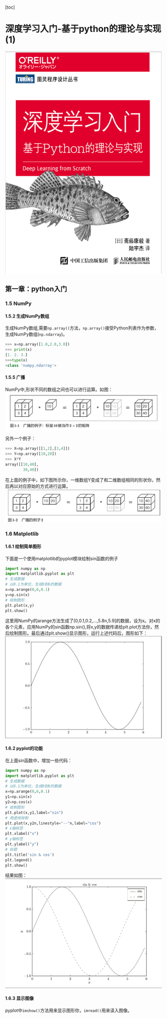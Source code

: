 [toc]
# 深度学习入门-基于python的理论与实现(1)
![](front.png)
## 第一章：python入门
### 1.5 NumPy
#### 1.5.2 生成NumPy数组
生成NumPy数组,需要`np.array()`方法，`np.array()`接受Python列表作为参数，生成NumPy数组(`np.ndarray`)。
```python
>>> x=np.array([1.0,2.0,3.0])
>>> print(x)
[1. 2. 3.]
>>>type(x)
<class 'numpy.ndarray'>
```
#### 1.5.5 广播
NumPy中,形状不同的数组之间也可以进行运算。如图：
![](broadcast1.png)

另外一个例子：
```python
>>> X=np.array([[1,2],[3,4]])
>>> Y=np.array([10,20])
>>> X*Y
array([[10,40],
        30,40])
```
在上面的例子中，如下图所示你，一维数组Y变成了和二维数组相同的形状你，然后再以对应原始的方式进行运算。
![](broadcast2.png)

### 1.6 Matplotlib
#### 1.6.1 绘制简单图形
下面是一个使用matplotlib的pyplot模块绘制sin函数的例子
```python
import numpy as np
import matplotlib.pyplot as plt
# 生成数据
# 以0.1为单位，生成0到6的数据
x=np.arange(0,6,0.1) 
y=np.sin(x)
# 绘制图形
plt.plot(x,y)
plt.show()
```
这里用NumPy的arange方法生成了[0,0.1,0.2,...,5.8n,5.9]的数据，设为x。对x的各个元素，应用NumPy的sin函数np.sin(),将x,y的数据传递给plt.plot方法你，然后绘制图形。最后通过plt.show()显示图形，运行上述代码后，图形如下：
![](sin.png)

#### 1.6.2 pyplot的功能
在上面sin函数中，增加一些代码：
```python
import numpy as np
import matplotlib.pyplot as plt
# 生成数据
# 以0.1为单位，生成0到6的数据
x=np.arange(0,6,0.1) 
y1=np.sin(x)
y2=np.cos(x)
# 绘制图形
plt.plot(x,y1,label="sin")
# 用虚线绘制
plt.plot(x,y2n,linestyle="--"n,label="cos")
# x轴标签
plt.xlabel("x")
# y轴标签
plt.ylabel("y") 
# 标题
plt.title('sin & cos')
plt.legend()
plt.show()

```
结果如图：
![](sincos.png)

#### 1.6.3 显示图像
pyplot中`imshow()`方法用来显示图形你，`imread()`用来读入图像。